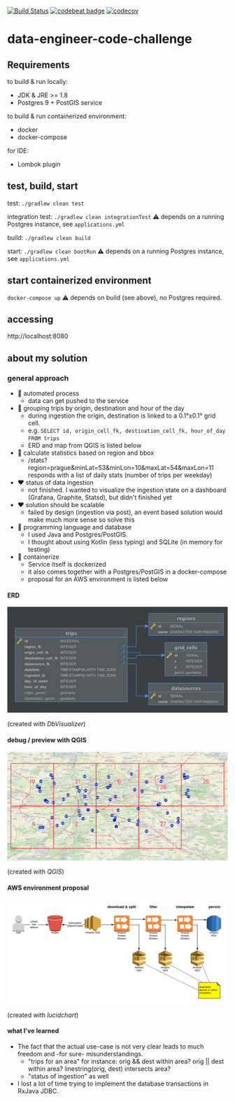 [![Build Status](https://travis-ci.org/dnltsk/data-engineer-code-challenge.svg?branch=master)](https://travis-ci.org/dnltsk/data-engineer-code-challenge)
[![codebeat badge](https://codebeat.co/badges/e8acd680-a0ea-4aa9-9f51-61ed1b3d0fbc)](https://codebeat.co/projects/github-com-dnltsk-data-engineer-code-challenge-master)
[![codecov](https://codecov.io/gh/dnltsk/data-engineer-code-challenge/branch/master/graph/badge.svg)](https://codecov.io/gh/dnltsk/data-engineer-code-challenge)

# data-engineer-code-challenge

## Requirements

to build & run locally:

* JDK & JRE >= 1.8
* Postgres 9 + PostGIS service

to build & run containerized environment:

* docker
* docker-compose

for IDE:

* Lombok plugin

## test, build, start

test: `./gradlew clean test`

integration test: `./gradlew clean integrationTest` :warning: depends on a running Postgres instance, see `applications.yml`

build: `./gradlew clean build`

start: `./gradlew clean bootRun` :warning: depends on a running Postgres instance, see `applications.yml`


## start containerized environment

`docker-compose up` :warning: depends on build (see above), no Postgres required.

## accessing

http://localhost:8080

## about my solution

### general approach

* :yellow_heart: automated process 
  * data can get pushed to the service
* :green_heart: grouping trips by origin, destination and hour of the day 
  * during ingestion the origin, destination is linked to a 0.1°x0.1° grid cell.
  * e.g. `SELECT id, origin_cell_fk, destination_cell_fk, hour_of_day FROM trips`
  * ERD and map from QGIS is listed below
* :green_heart: calculate statistics based on region and bbox
  * /stats?region=prague&minLat=53&minLon=10&maxLat=54&maxLon=11 responds with a list of daily stats (number of trips per weekday)
* :heart: status of data ingestion
  * not finished. I wanted to visualize the ingestion state on a dashboard (Grafana, Graphite, Statsd), but didn't finished yet
* :heart: solution should be scalable
  * failed by design (ingestion via post), an event based solution would make much more sense so solve this
* :green_heart: programming language and database
  * I used Java and Postgres/PostGIS. 
  * I thought about using Kotlin (less typing) and SQLite (in memory for testing)
* :green_heart: containerize
  * Service itself is dockerized
  * it also comes together with a Postgres/PostGIS in a docker-compose
  * proposal for an AWS environment is listed below
   
#### ERD

![erd](misc/erd.png "erd")

(created with _DbVisualizer_)

#### debug / preview with QGIS

![erd](misc/qgis-screenshot.png "erd")

(created with _QGIS_)

#### AWS environment proposal

![aws architecture sketch](misc/aws-architecture-sketch.png "aws architecture sketch")

(created with _lucidchart_)


#### what I've learned

* The fact that the actual use-case is not very clear leads to much freedom and -for sure- misunderstandings. 
  * "trips for an area" for instance: orig && dest within area? orig || dest within area? linestring(orig, dest) intersects area?
  * "status of ingestion" as well
* I lost a lot of time trying to implement the database transactions in RxJava JDBC.
